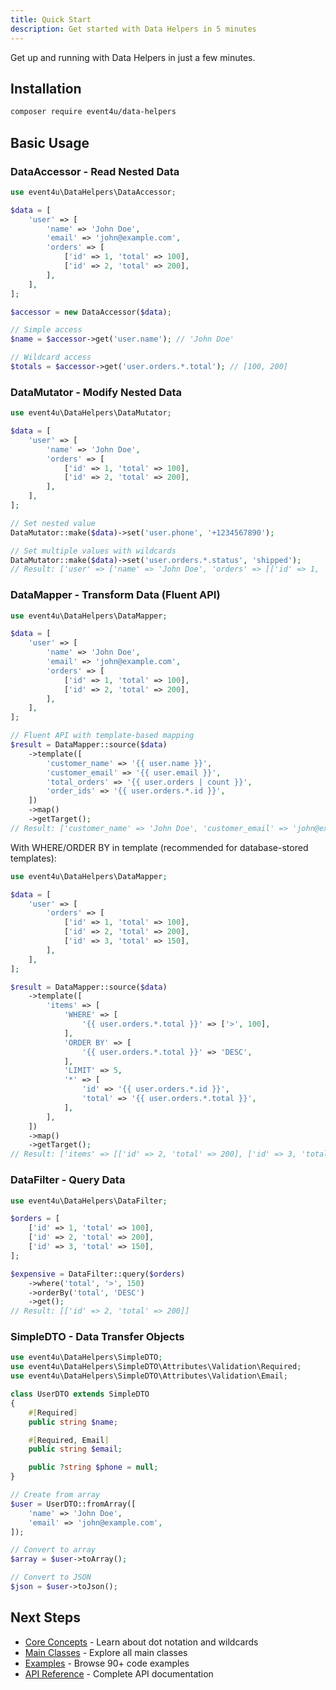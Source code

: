 ```yaml
---
title: Quick Start
description: Get started with Data Helpers in 5 minutes
---
```


Get up and running with Data Helpers in just a few minutes.

## Installation

```bash
composer require event4u/data-helpers
```

## Basic Usage

### DataAccessor - Read Nested Data

```php
use event4u\DataHelpers\DataAccessor;

$data = [
    'user' => [
        'name' => 'John Doe',
        'email' => 'john@example.com',
        'orders' => [
            ['id' => 1, 'total' => 100],
            ['id' => 2, 'total' => 200],
        ],
    ],
];

$accessor = new DataAccessor($data);

// Simple access
$name = $accessor->get('user.name'); // 'John Doe'

// Wildcard access
$totals = $accessor->get('user.orders.*.total'); // [100, 200]
```

### DataMutator - Modify Nested Data

```php
use event4u\DataHelpers\DataMutator;

$data = [
    'user' => [
        'name' => 'John Doe',
        'orders' => [
            ['id' => 1, 'total' => 100],
            ['id' => 2, 'total' => 200],
        ],
    ],
];

// Set nested value
DataMutator::make($data)->set('user.phone', '+1234567890');

// Set multiple values with wildcards
DataMutator::make($data)->set('user.orders.*.status', 'shipped');
// Result: ['user' => ['name' => 'John Doe', 'orders' => [['id' => 1, 'total' => 100, 'status' => 'shipped'], ['id' => 2, 'total' => 200, 'status' => 'shipped']], 'phone' => '+1234567890']]
```

### DataMapper - Transform Data (Fluent API)

```php
use event4u\DataHelpers\DataMapper;

$data = [
    'user' => [
        'name' => 'John Doe',
        'email' => 'john@example.com',
        'orders' => [
            ['id' => 1, 'total' => 100],
            ['id' => 2, 'total' => 200],
        ],
    ],
];

// Fluent API with template-based mapping
$result = DataMapper::source($data)
    ->template([
        'customer_name' => '{{ user.name }}',
        'customer_email' => '{{ user.email }}',
        'total_orders' => '{{ user.orders | count }}',
        'order_ids' => '{{ user.orders.*.id }}',
    ])
    ->map()
    ->getTarget();
// Result: ['customer_name' => 'John Doe', 'customer_email' => 'john@example.com', 'total_orders' => 2, 'order_ids' => [1, 2]]
```

With WHERE/ORDER BY in template (recommended for database-stored templates):

```php
use event4u\DataHelpers\DataMapper;

$data = [
    'user' => [
        'orders' => [
            ['id' => 1, 'total' => 100],
            ['id' => 2, 'total' => 200],
            ['id' => 3, 'total' => 150],
        ],
    ],
];

$result = DataMapper::source($data)
    ->template([
        'items' => [
            'WHERE' => [
                '{{ user.orders.*.total }}' => ['>', 100],
            ],
            'ORDER BY' => [
                '{{ user.orders.*.total }}' => 'DESC',
            ],
            'LIMIT' => 5,
            '*' => [
                'id' => '{{ user.orders.*.id }}',
                'total' => '{{ user.orders.*.total }}',
            ],
        ],
    ])
    ->map()
    ->getTarget();
// Result: ['items' => [['id' => 2, 'total' => 200], ['id' => 3, 'total' => 150]]]
```

### DataFilter - Query Data

```php
use event4u\DataHelpers\DataFilter;

$orders = [
    ['id' => 1, 'total' => 100],
    ['id' => 2, 'total' => 200],
    ['id' => 3, 'total' => 150],
];

$expensive = DataFilter::query($orders)
    ->where('total', '>', 150)
    ->orderBy('total', 'DESC')
    ->get();
// Result: [['id' => 2, 'total' => 200]]
```

### SimpleDTO - Data Transfer Objects

```php
use event4u\DataHelpers\SimpleDTO;
use event4u\DataHelpers\SimpleDTO\Attributes\Validation\Required;
use event4u\DataHelpers\SimpleDTO\Attributes\Validation\Email;

class UserDTO extends SimpleDTO
{
    #[Required]
    public string $name;

    #[Required, Email]
    public string $email;

    public ?string $phone = null;
}

// Create from array
$user = UserDTO::fromArray([
    'name' => 'John Doe',
    'email' => 'john@example.com',
]);

// Convert to array
$array = $user->toArray();

// Convert to JSON
$json = $user->toJson();
```

## Next Steps

- [Core Concepts](/core-concepts/dot-notation) - Learn about dot notation and wildcards
- [Main Classes](/main-classes/overview) - Explore all main classes
- [Examples](/examples) - Browse 90+ code examples
- [API Reference](/api) - Complete API documentation

